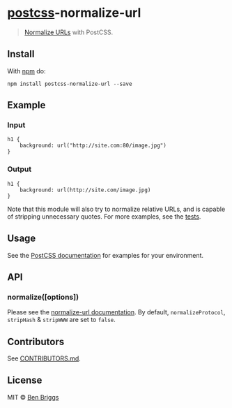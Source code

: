 [postcss](https://github.com/postcss/postcss)-normalize-url
===========================================================

> [Normalize URLs](https://github.com/sindresorhus/normalize-url) with PostCSS.

Install
-------

With [npm](https://npmjs.org/package/postcss-normalize-url) do:

    npm install postcss-normalize-url --save

Example
-------

### Input

    h1 {
        background: url("http://site.com:80/image.jpg")
    }

### Output

    h1 {
        background: url(http://site.com/image.jpg)
    }

Note that this module will also try to normalize relative URLs, and is capable of stripping unnecessary quotes. For more examples, see the [tests](test.js).

Usage
-----

See the [PostCSS documentation](https://github.com/postcss/postcss#usage) for examples for your environment.

API
---

### normalize(\[options\])

Please see the [normalize-url documentation](https://github.com/sindresorhus/normalize-url#options). By default, `normalizeProtocol`, `stripHash` & `stripWWW` are set to `false`.

Contributors
------------

See [CONTRIBUTORS.md](https://github.com/cssnano/cssnano/blob/master/CONTRIBUTORS.md).

License
-------

MIT © [Ben Briggs](http://beneb.info)
